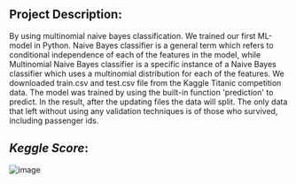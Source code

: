 ## Project Description:
 By using multinomial naive bayes classification. We trained our first ML-model in Python. Naive Bayes classifier is a general term which refers to conditional independence of each of the features in the model, while Multinomial Naive Bayes classifier is a specific instance of a Naive Bayes classifier which uses a multinomial distribution for each of the features. We downloaded train.csv and test.csv file from the Kaggle Titanic competition data. The model was trained by using the built-in function 'prediction' to predict. In the result, after the updating files the data will split. The only data that left without using any validation techniques is of those who survived, including passenger ids.


***Keggle Score***:
-------------------------------------------------------
![image](https://user-images.githubusercontent.com/61632471/126849839-99cb51a0-98b8-4ee8-880a-85e51556e777.png)
